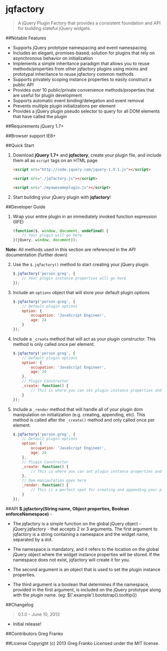 jqfactory
=========

> A jQuery Plugin Factory that provides a consistent foundation and API for building stateful jQuery widgets.  

##Notable Features
 - Supports jQuery prototype namespacing and event namespacing
 - Includes an elegant, promises-based, solution for plugins that rely on asynchronous behavior on initialization
 - Implements a simple inheritance paradigm that allows you to reuse methods/properties from other jqfactory plugins using mixins and prototypal inheritance to reuse jqfactory common methods
 - Supports privately scoping instance properties to easily construct a public API
 - Provides over 10 public/private convenience methods/properties that are useful for plugin development
 - Supports automatic event binding/delegation and event removal
 - Prevents multiple plugin initializations per element
 - Provides a jQuery plugin pseudo selector to query for all DOM elements that have called the plugin

##Requirements
jQuery 1.7+

##Browser support
IE8+

##Quick Start
1.  Download **jQuery 1.7+** and **jqfactory**, create your plugin file, and include them all as `script` tags on an HTML page
    ```html
    <script src="http://code.jquery.com/jquery-1.9.1.js"></script>

    <script src="./jqfactory.js"></script>

    <script src="./myawesomeplugin.js"></script>
    ```

2.  Start building your jQuery plugin with **jqfactory**!

##Developer Guide

1.  Wrap your entire plugin in an immediately invoked function expression (IIFE)

    ```javascript
    (function($, window, document, undefined) {
        // Your plugin will go here
    }(jQuery, window, document));
    ```

**Note:** All methods used in this section are referenced in the _API_ documentation (further down)

2.  Use the `$.jqfactory()` method to start creating your jQuery plugin.
    
    ```javascript
    $.jqfactory('person.greg', {
        // Your plugin instance properties will go here
    });
    ```

3.  Include an `options` object that will store your default plugin options

    ```javascript
    $.jqfactory('person.greg', {
        // Default plugin options
        option: {
            occupation: 'JavaScript Engineer',
            age: 24
        }
    });
    ```

4.  Include a `_create` method that will act as your plugin constructor.  This method is only called once per element.

    ```javascript
    $.jqfactory('person.greg', {
        // Default plugin options
        option: {
            occupation: 'JavaScript Engineer',
            age: 24
        },
        // Plugin Constructor
        _create: function() {
            // This is where you can set plugin instance properties and do other initialization things 
        }
    });
    ```

5.  Include a `_render` method that will handle all of your plugin dom manipulation on initialization (e.g. creating, appending, etc).  This method is called after the `_create()` method and only called once per element.

    ```javascript
    $.jqfactory('person.greg', {
        // Default plugin options
        option: {
            occupation: 'JavaScript Engineer',
            age: 24
        },
        // Plugin Constructor
        _create: function() {
            // This is where you can set plugin instance properties and do other initialization things 
        },
        // Dom manipulation goes here
        _render: function() {
            // This is a perfect spot for creating and appending your plugin dom elements to the page
        }
    });
    ```

##API
 **$.jqfactory(String name, Object properties, Boolean enforceNamespace)** -

 - The jqfactory is a simple function on the global jQuery object - jQuery.jqfactory - that accepts 2 or 3 arguments.  The first argument to jqfactory is a string containing a namespace and the widget name, separated by a dot.

 - The namespace is mandatory, and it refers to the location on the global jQuery object where the widget instance properties will be stored. If the namespace does not exist, jqfactory will create it for you.

 - The second argument is an object that is used to set the plugin instance properties.

 - The third argument is a boolean that determines if the namespace, provided in the first argument, is included on the jQuery prototype along with the plugin name.  (eg: $('.example').bootstrap().tooltip())

 ##Changelog
 > 0.1.0 - June 10, 2013
  - Initial release!

 ##Contributors
 Greg Franko

 ##License
 Copyright (c) 2013 Greg Franko Licensed under the MIT license.


